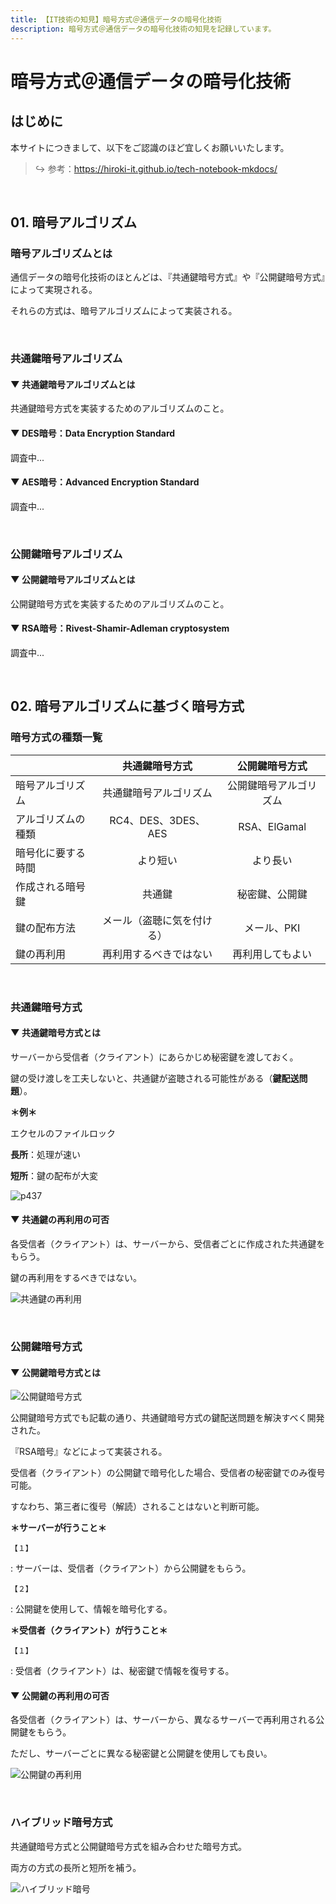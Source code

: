 ```yaml
---
title: 【IT技術の知見】暗号方式＠通信データの暗号化技術
description: 暗号方式＠通信データの暗号化技術の知見を記録しています。
---
```


# 暗号方式＠通信データの暗号化技術

## はじめに

本サイトにつきまして、以下をご認識のほど宜しくお願いいたします。



> ↪️ 参考：https://hiroki-it.github.io/tech-notebook-mkdocs/

<br>


## 01. 暗号アルゴリズム

### 暗号アルゴリズムとは

通信データの暗号化技術のほとんどは、『共通鍵暗号方式』や『公開鍵暗号方式』によって実現される。

それらの方式は、暗号アルゴリズムによって実装される。



<br>

### 共通鍵暗号アルゴリズム

#### ▼ 共通鍵暗号アルゴリズムとは

共通鍵暗号方式を実装するためのアルゴリズムのこと。



#### ▼ DES暗号：Data Encryption Standard

調査中...

#### ▼ AES暗号：Advanced Encryption Standard

調査中...

<br>

### 公開鍵暗号アルゴリズム

#### ▼ 公開鍵暗号アルゴリズムとは

公開鍵暗号方式を実装するためのアルゴリズムのこと。



#### ▼ RSA暗号：Rivest-Shamir-Adleman cryptosystem

調査中...

<br>

## 02. 暗号アルゴリズムに基づく暗号方式

### 暗号方式の種類一覧

|                 |  共通鍵暗号方式   |  公開鍵暗号方式  |
|-----------------|:-----------------:|:----------------:|
| 暗号アルゴリズム      | 共通鍵暗号アルゴリズム  | 公開鍵暗号アルゴリズム |
| アルゴリズムの種類     | RC4、DES、3DES、AES  |   RSA、ElGamal    |
| 暗号化に要する時間 |       より短い       |      より長い       |
| 作成される暗号鍵   |      共通鍵       |  秘密鍵、公開鍵   |
| 鍵の配布方法     | メール（盗聴に気を付ける） |     メール、PKI      |
| 鍵の再利用       |  再利用するべきではない   |   再利用してもよい    |

<br>

### 共通鍵暗号方式

#### ▼ 共通鍵暗号方式とは

サーバーから受信者（クライアント）にあらかじめ秘密鍵を渡しておく。

鍵の受け渡しを工夫しないと、共通鍵が盗聴される可能性がある（**鍵配送問題**）。



**＊例＊**

エクセルのファイルロック

**長所**：処理が速い

**短所**：鍵の配布が大変

![p437](https://raw.githubusercontent.com/hiroki-it/tech-notebook/master/images/p437.png)

#### ▼ 共通鍵の再利用の可否

各受信者（クライアント）は、サーバーから、受信者ごとに作成された共通鍵をもらう。

鍵の再利用をするべきではない。



![共通鍵の再利用](https://raw.githubusercontent.com/hiroki-it/tech-notebook/master/images/共通鍵の再利用.png)

<br>

### 公開鍵暗号方式

#### ▼ 公開鍵暗号方式とは

![公開鍵暗号方式](https://raw.githubusercontent.com/hiroki-it/tech-notebook/master/images/公開鍵暗号方式.png)

公開鍵暗号方式でも記載の通り、共通鍵暗号方式の鍵配送問題を解決すべく開発された。

『RSA暗号』などによって実装される。

受信者（クライアント）の公開鍵で暗号化した場合、受信者の秘密鍵でのみ復号可能。

すなわち、第三者に復号（解読）されることはないと判断可能。



**＊サーバーが行うこと＊**

```【１】```

:    サーバーは、受信者（クライアント）から公開鍵をもらう。

```【２】```

:    公開鍵を使用して、情報を暗号化する。

**＊受信者（クライアント）が行うこと＊**

```【１】```

:    受信者（クライアント）は、秘密鍵で情報を復号する。

#### ▼ 公開鍵の再利用の可否

各受信者（クライアント）は、サーバーから、異なるサーバーで再利用される公開鍵をもらう。

ただし、サーバーごとに異なる秘密鍵と公開鍵を使用しても良い。



![公開鍵の再利用](https://raw.githubusercontent.com/hiroki-it/tech-notebook/master/images/公開鍵の再利用.png)

<br>

### ハイブリッド暗号方式

共通鍵暗号方式と公開鍵暗号方式を組み合わせた暗号方式。

両方の方式の長所と短所を補う。



![ハイブリッド暗号](https://raw.githubusercontent.com/hiroki-it/tech-notebook/master/images/ハイブリッド暗号.png)

<br>
